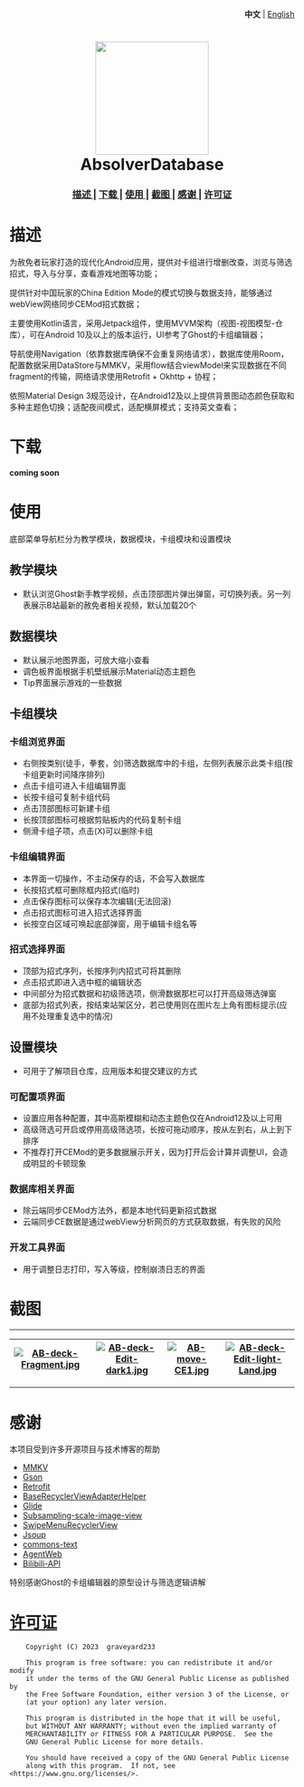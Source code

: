 <p align="right">
    <strong>中文</strong>
    <span> | </span>
    <a href="https://www.github.com/graveyard233/AbsolverDatabase/blob/master/README_EN.md">English</a>
</p>

<h1 align="center">
    <img src="https://i.postimg.cc/6QbkhKJy/AB-1.png" width="200">
    <br>AbsolverDatabase<br>
</h1>

<div align="center">
    <h3>
    <a href="https://github.com/graveyard233/AbsolverDatabase#描述">
    描述
    </a>
    <span> | </span>
    <a href="https://github.com/graveyard233/AbsolverDatabase#下载">
    下载
    </a>
    <span> | </span>
    <a href="https://github.com/graveyard233/AbsolverDatabase#使用">
    使用
    </a>
    <span> | </span>
    <a href="https://github.com/graveyard233/AbsolverDatabase#截图">
    截图
    </a>
    <span> | </span>
    <a href="https://github.com/graveyard233/AbsolverDatabase#感谢">
    感谢
    </a>
    <span> | </span>
    <a href="https://github.com/graveyard233/AbsolverDatabase#许可证">
    许可证
    </a>
    </h3>
</div>

# 描述

为赦免者玩家打造的现代化Android应用，提供对卡组进行增删改查，浏览与筛选招式，导入与分享，查看游戏地图等功能；

提供针对中国玩家的China Edition Mode的模式切换与数据支持，能够通过webView网络同步CEMod招式数据；

主要使用Kotlin语言，采用Jetpack组件，使用MVVM架构（视图-视图模型-仓库），可在Android 10及以上的版本运行，UI参考了Ghost的卡组编辑器；

导航使用Navigation（依靠数据库确保不会重复网络请求），数据库使用Room，配置数据采用DataStore与MMKV，采用flow结合viewModel来实现数据在不同fragment的传输，网络请求使用Retrofit + Okhttp + 协程；

依照Material Design 3规范设计，在Android12及以上提供背景图动态颜色获取和多种主题色切换；适配夜间模式，适配横屏模式；支持英文查看；

# 下载

<strong>coming soon</strong>

# 使用

底部菜单导航栏分为教学模块，数据模块，卡组模块和设置模块
## 教学模块
- 默认浏览Ghost新手教学视频，点击顶部图片弹出弹窗，可切换列表。另一列表展示B站最新的赦免者相关视频，默认加载20个

## 数据模块
- 默认展示地图界面，可放大缩小查看
- 调色板界面根据手机壁纸展示Material动态主题色
- Tip界面展示游戏的一些数据

## 卡组模块

### 卡组浏览界面
- 右侧按类别(徒手，拳套，剑)筛选数据库中的卡组，左侧列表展示此类卡组(按卡组更新时间降序排列)
- 点击卡组可进入卡组编辑界面
- 长按卡组可复制卡组代码
- 点击顶部图标可新建卡组
- 长按顶部图标可根据剪贴板内的代码复制卡组
- 侧滑卡组子项，点击(X)可以删除卡组

### 卡组编辑界面
- 本界面一切操作，不主动保存的话，不会写入数据库
- 长按招式框可删除框内招式(临时)
- 点击保存图标可以保存本次编辑(无法回滚)
- 点击招式图标可进入招式选择界面
- 长按空白区域可唤起底部弹窗，用于编辑卡组名等

### 招式选择界面
- 顶部为招式序列，长按序列内招式可将其删除
- 点击招式即进入选中框的编辑状态
- 中间部分为招式数据和初级筛选项，侧滑数据那栏可以打开高级筛选弹窗
- 底部为招式列表，按结束站架区分，若已使用则在图片左上角有图标提示(应用不处理重复选中的情况)

## 设置模块
- 可用于了解项目仓库，应用版本和提交建议的方式

### 可配置项界面
- 设置应用各种配置，其中高斯模糊和动态主题色仅在Android12及以上可用
- 高级筛选可开启或停用高级筛选项，长按可拖动顺序，按从左到右，从上到下排序
- 不推荐打开CEMod的更多数据展示开关，因为打开后会计算并调整UI，会造成明显的卡顿现象

### 数据库相关界面
- 除云端同步CEMod方法外，都是本地代码更新招式数据
- 云端同步CE数据是通过webView分析网页的方式获取数据，有失败的风险

### 开发工具界面
- 用于调整日志打印，写入等级，控制崩溃日志的界面

# 截图

----
|[![AB-deck-Fragment.jpg](https://i.postimg.cc/9QdZ9dVy/AB-deck-Fragment.jpg)](https://postimg.cc/3kwk5Dkw)|[![AB-deck-Edit-dark1.jpg](https://i.postimg.cc/KYsVMknr/AB-deck-Edit-dark1.jpg)](https://postimg.cc/yJcvqNpk)|[![AB-move-CE1.jpg](https://i.postimg.cc/kgctj7HH/AB-move-CE1.jpg)](https://postimg.cc/Wdd3zcTm)|[![AB-deck-Edit-light-Land.jpg](https://i.postimg.cc/Rhhmw5Y2/AB-deck-Edit-light-Land.jpg)](https://postimg.cc/7GFjycwN)|
| --- | --- | --- | --- |
----

# 感谢

本项目受到许多开源项目与技术博客的帮助
- [MMKV](https://github.com/Tencent/MMKV)
- [Gson](https://github.com/google/gson)
- [Retrofit](https://github.com/square/retrofit)
- [BaseRecyclerViewAdapterHelper](https://github.com/CymChad/BaseRecyclerViewAdapterHelper)
- [Glide](https://github.com/bumptech/glide)
- [Subsampling-scale-image-view](https://github.com/davemorrissey/subsampling-scale-image-view)
- [SwipeMenuRecyclerView](https://github.com/aitsuki/SwipeMenuRecyclerView)
- [Jsoup](https://github.com/jhy/jsoup)
- [commons-text](https://central.sonatype.com/artifact/org.apache.commons/commons-text/1.10.0)
- [AgentWeb](https://github.com/Justson/AgentWeb)
- [Bilibili-API](https://github.com/SocialSisterYi/bilibili-API-collect)

特别感谢Ghost的卡组编辑器的原型设计与筛选逻辑讲解

# [许可证](https://github.com/graveyard233/AbsolverDatabase/blob/master/LICENSE)

        Copyright (C) 2023  graveyard233

        This program is free software: you can redistribute it and/or modify
        it under the terms of the GNU General Public License as published by
        the Free Software Foundation, either version 3 of the License, or
        (at your option) any later version.

        This program is distributed in the hope that it will be useful,
        but WITHOUT ANY WARRANTY; without even the implied warranty of
        MERCHANTABILITY or FITNESS FOR A PARTICULAR PURPOSE.  See the
        GNU General Public License for more details.

        You should have received a copy of the GNU General Public License
        along with this program.  If not, see <https://www.gnu.org/licenses/>.
